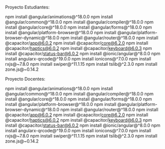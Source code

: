 Proyecto Estudiantes:

npm install @angular/animations@^18.0.0
npm install @angular/common@^18.0.0
npm install @angular/compiler@^18.0.0
npm install @angular/core@^18.0.0
npm install @angular/forms@^18.0.0
npm install @angular/platform-browser@^18.0.0
npm install @angular/platform-browser-dynamic@^18.0.0
npm install @angular/router@^18.0.0
npm install @capacitor/app@6.0.2
npm install @capacitor/core@6.2.0
npm install @capacitor/haptics@6.0.2
npm install @capacitor/keyboard@6.0.3
npm install @capacitor/status-bar@6.0.2
npm install @ionic/angular@^8.0.0
npm install angularx-qrcode@^19.0.0
npm install ionicons@^7.0.0
npm install rxjs@~7.8.0
npm install swiper@^11.1.15
npm install tslib@^2.3.0
npm install zone.js@~0.14.2

Proyecto Docentes:

npm install @angular/animations@^18.0.0
npm install @angular/common@^18.0.0
npm install @angular/compiler@^18.0.0
npm install @angular/core@^18.0.0
npm install @angular/forms@^18.0.0
npm install @angular/platform-browser@^18.0.0
npm install @angular/platform-browser-dynamic@^18.0.0
npm install @angular/router@^18.0.0
npm install @capacitor/app@6.0.2
npm install @capacitor/core@6.2.0
npm install @capacitor/haptics@6.0.2
npm install @capacitor/keyboard@6.0.3
npm install @capacitor/status-bar@6.0.2
npm install @ionic/angular@^8.0.0
npm install angularx-qrcode@^19.0.0
npm install ionicons@^7.0.0
npm install rxjs@~7.8.0
npm install swiper@^11.1.15
npm install tslib@^2.3.0
npm install zone.js@~0.14.2
